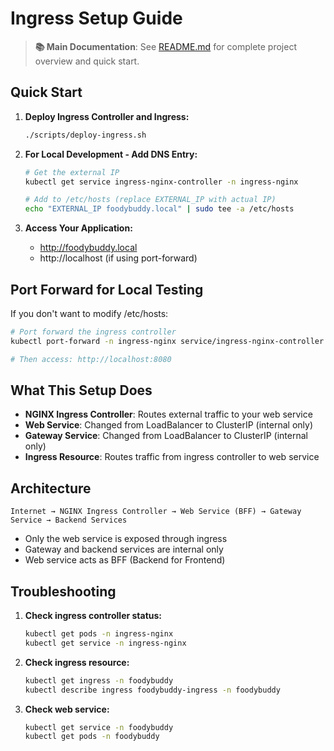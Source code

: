# Ingress Setup Guide

> **📚 Main Documentation**: See [README.md](README.md) for complete project overview and quick start.

## Quick Start

1. **Deploy Ingress Controller and Ingress:**
   ```bash
   ./scripts/deploy-ingress.sh
   ```

2. **For Local Development - Add DNS Entry:**
   ```bash
   # Get the external IP
   kubectl get service ingress-nginx-controller -n ingress-nginx
   
   # Add to /etc/hosts (replace EXTERNAL_IP with actual IP)
   echo "EXTERNAL_IP foodybuddy.local" | sudo tee -a /etc/hosts
   ```

3. **Access Your Application:**
   - http://foodybuddy.local
   - http://localhost (if using port-forward)

## Port Forward for Local Testing

If you don't want to modify /etc/hosts:

```bash
# Port forward the ingress controller
kubectl port-forward -n ingress-nginx service/ingress-nginx-controller 8080:80

# Then access: http://localhost:8080
```

## What This Setup Does

- **NGINX Ingress Controller**: Routes external traffic to your web service
- **Web Service**: Changed from LoadBalancer to ClusterIP (internal only)
- **Gateway Service**: Changed from LoadBalancer to ClusterIP (internal only)
- **Ingress Resource**: Routes traffic from ingress controller to web service

## Architecture

```
Internet → NGINX Ingress Controller → Web Service (BFF) → Gateway Service → Backend Services
```

- Only the web service is exposed through ingress
- Gateway and backend services are internal only
- Web service acts as BFF (Backend for Frontend)

## Troubleshooting

1. **Check ingress controller status:**
   ```bash
   kubectl get pods -n ingress-nginx
   kubectl get service -n ingress-nginx
   ```

2. **Check ingress resource:**
   ```bash
   kubectl get ingress -n foodybuddy
   kubectl describe ingress foodybuddy-ingress -n foodybuddy
   ```

3. **Check web service:**
   ```bash
   kubectl get service -n foodybuddy
   kubectl get pods -n foodybuddy
   ```
